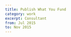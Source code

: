```yaml
---
title: Publish What You Fund
category: work
excerpt: Consultant
from: Jul 2015
to: Nov 2015
---
```

